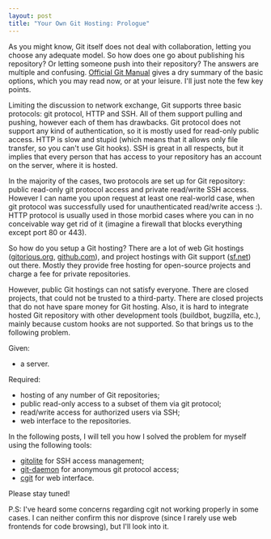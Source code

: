 ```yaml
---
layout: post
title: "Your Own Git Hosting: Prologue"
---
```

As you might know, Git itself does not deal with collaboration, letting you
choose any adequate model. So how does one go about publishing his repository?
Or letting someone push into their repository? The answers are multiple and
confusing. [Official Git
Manual](http://www.kernel.org/pub/software/scm/git/docs/user-manual.html#sharing-development)
gives a dry summary of the basic options, which you may read now, or at your
leisure. I'll just note the few key points.

Limiting the discussion to network exchange, Git supports three basic
protocols: git protocol, HTTP and SSH. All of them support pulling and pushing,
however each of them has drawbacks. Git protocol does not support any kind of
authentication, so it is mostly used for read-only public access. HTTP is slow
and stupid (which means that it allows only file transfer, so you can't use Git
hooks). SSH is great in all respects, but it implies that every person that has
access to your repository has an account on the server, where it is hosted.

In the majority of the cases, two protocols are set up for Git repository:
public read-only git protocol access and private read/write SSH access. However
I can name you upon request at least one real-world case, when git protocol was
successfully used for unauthenticated read/write access :). HTTP protocol is
usually used in those morbid cases where you can in no conceivable way get rid
of it (imagine a firewall that blocks everything except port 80 or 443).

So how do you setup a Git hosting? There are a lot of web Git hostings
([gitorious.org](http://gitorious.org), [github.com](http://github.com)), and
project hostings with Git support ([sf.net](http://sf.net)) out there. Mostly
they provide free hosting for open-source projects and charge a fee for private
repositories.

However, public Git hostings can not satisfy everyone. There are closed
projects, that could not be trusted to a third-party. There are closed projects
that do not have spare money for Git hosting. Also, it is hard to integrate
hosted Git repository with other development tools (buildbot, bugzilla, etc.),
mainly because custom hooks are not supported. So that brings us to the
following problem.

Given:

- a server.

Required:

- hosting of any number of Git repositories;
- public read-only access to a subset of them via git protocol;
- read/write access for authorized users via SSH;
- web interface to the repositories.

In the following posts, I will tell you how I solved the problem for myself
using the following tools:

- [gitolite](http://github.com/sitaramc/gitolite) for SSH access management;
- [git-daemon](http://www.kernel.org/pub/software/scm/git/docs/git-daemon.html)
  for anonymous git protocol access;
- [cgit](http://hjemli.net/git/cgit/) for web interface.

Please stay tuned!

P.S: I've heard some concerns regarding cgit not working properly in some
cases. I can neither confirm this nor disprove (since I rarely use web
frontends for code browsing), but I'll look into it.
